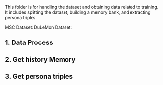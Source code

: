 This folder is for handling the dataset and obtaining data related to training. It includes splitting the dataset, building a memory bank, and extracting persona triples.

MSC Dataset: 
DuLeMon Dataset:

## 1. Data Process

## 2. Get history Memory

## 3. Get persona triples

